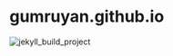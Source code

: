 # gumruyan.github.io

![jekyll_build_project](https://github.com/gumruyan/gumruyan.github.io/workflows/jekyll_build_project/badge.svg?branch=master&event=page_build)
